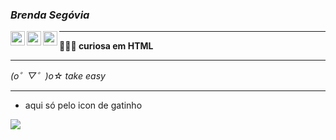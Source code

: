 <!--
### Hi there 👋
**misprised/misprised** is a ✨ _special_ ✨ repository because its `README.md` (this file) appears on your GitHub profile.

Here are some ideas to get you started:

- 🔭 I’m currently working on ...
- 🌱 I’m currently learning ...
- 👯 I’m looking to collaborate on ...
- 🤔 I’m looking for help with ...
- 💬 Ask me about ...
- 📫 How to reach me: ...
- 😄 Pronouns: ...
- ⚡ Fun fact: ...
-->

### <h3> _Brenda Segóvia_ </h3>

[<img align="left" width="23rem" src="https://image.flaticon.com/icons/svg/1384/1384063.svg"/>](https://www.instagram.com/bresegovia_/)
[<img align="left" width="23rem" src="https://image.flaticon.com/icons/svg/1384/1384065.svg"/>](https://twitter.com/brendsegovia)
[<img align="left" width="23rem" src="https://image.flaticon.com/icons/svg/174/174857.svg"/>](https://www.linkedin.com/in/brenda-seg%C3%B3via-9b4484120//)


***

**👩🏻‍💻 curiosa em HTML**

***

   _(o゜▽゜)o☆ take easy_
   
  
***
 * aqui só pelo icon de gatinho

  ![](https://images-wixmp-ed30a86b8c4ca887773594c2.wixmp.com/f/20ae8263-5f2b-459a-b1d4-3361e3e146e3/d4ok2y0-fab27cba-939e-4903-9121-e5696fbe4765.gif?token=eyJ0eXAiOiJKV1QiLCJhbGciOiJIUzI1NiJ9.eyJzdWIiOiJ1cm46YXBwOiIsImlzcyI6InVybjphcHA6Iiwib2JqIjpbW3sicGF0aCI6IlwvZlwvMjBhZTgyNjMtNWYyYi00NTlhLWIxZDQtMzM2MWUzZTE0NmUzXC9kNG9rMnkwLWZhYjI3Y2JhLTkzOWUtNDkwMy05MTIxLWU1Njk2ZmJlNDc2NS5naWYifV1dLCJhdWQiOlsidXJuOnNlcnZpY2U6ZmlsZS5kb3dubG9hZCJdfQ.k-n99W2rWt1_JScvGtn1gaUYnTj2whephd53VaKzltk)
